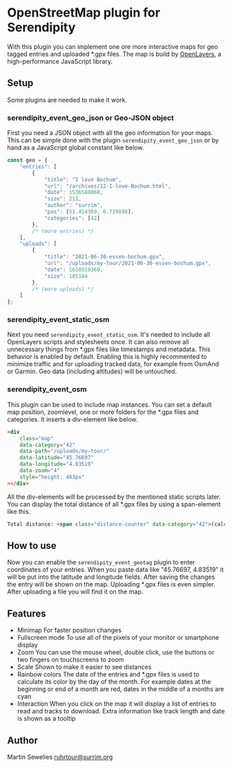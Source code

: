 # OpenStreetMap plugin for Serendipity

With this plugin you can implement one ore more interactive
maps for geo tagged entries and uploaded \*.gpx files.
The map is build by [OpenLayers][ol], a high-performance
JavaScript library.

## Setup

Some plugins are needed to make it work.

### serendipity_event_geo_json or Geo-JSON object

First you need a JSON object with all the geo information
for your maps. This can be simple done with the plugin
`serendipity_event_geo_json` or by hand as a JavaScript
global constant like below.

```javascript
const geo = {
    "entries": [
        {
            "title": "I love Bochum",
            "url": "/archives/12-I-love-Bochum.html",
            "date": 1536588060,
            "size": 211,
            "author": "surrim",
            "pos": [51.414369, 6.729898],
            "categories": [42]
        },
        /* (more entries) */
    ],
    "uploads": [
        {
            "title": "2021-06-30-essen-bochum.gpx",
            "url": "/uploads/my-tour/2021-06-30-essen-bochum.gpx",
            "date": 1610319360,
            "size": 105144
        },
        /* (more uploads) */
    ]
};
```

### serendipity_event_static_osm

Next you need `serendipity_event_static_osm`.
It's needed to include all OpenLayers scripts and
stylesheets once. It can also remove all unnecessary things
from \*.gpx files like timestamps and metadata. This
behavior is enabled by default.
Enabling this is highly recommented to minimize traffic and
for uploading tracked data, for example from OsmAnd or
Garmin.
Geo data (including altitudes) will be untouched.

### serendipity_event_osm

This plugin can be used to include map instances. You can
set a default map position, zoomlevel, one or
more folders for the \*.gpx files and categories.
It inserts a div-element like below.

```html
<div
    class="map"
    data-category="42"
    data-path="/uploads/my-tour/"
    data-latitude="45.76697"
    data-longitude="4.83519"
    data-zoom="4"
    style="height: 463px"
></div>
```

All the div-elements will be processed by the mentioned
static scripts later.
You can display the total distance of all \*.gpx files by
using a span-element like this.

```html
Total distance: <span class="distance-counter" data-category="42">(calculating...)</span> kilometers.
```

## How to use

Now you can enable the `serendipity_event_geotag` plugin to
enter coordinates of your entries. When you paste data like
"45.76697, 4.83519" it will be put into the latitude and
longitude fields. After saving the changes the entry will be
shown on the map.
Uploading \*.gpx files is even simpler. After uploading a
file you will find it on the map.

## Features

- Minimap
  For faster position changes
- Fullscreen mode
  To use all of the pixels of your monitor or smartphone
  display
- Zoom
  You can use the mouse wheel, double click, use the buttons
  or two fingers on touchscreens to zoom
- Scale
  Shown to make it easier to see distances
- Rainbow colors
  The date of the entries and \*.gpx files is used to
  calculate its color by the day of the month. For example
  dates at the beginning or end of a month are red, dates in
  the middle of a months are cyan
- Interaction
  When you click on the map it will display a list of
  entries to read and tracks to download. Extra information
  like track length and date is shown as a tooltip

## Author

Martin Sewelies <ruhrtour@surrim.org>

[ol]: https://openlayers.org/
